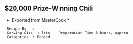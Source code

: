 <div id="wikitext">

<div class="vspace">

</div>

\$20,000 Prize-Winning Chili
----------------------------

-   Exported from MasterCook \*

<div class="vspace">

</div>

     Recipe By   : 
     Serving Size  : lots    Preparation Time 3 hours, approx 
     Categories  : Posted

<div class="vspace">

</div>

</div>
